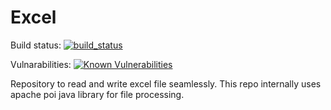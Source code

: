 # Excel
Build status: [![build_status](https://travis-ci.com/Bismi-Solutions/Excel.svg?branch=master)](https://travis-ci.com/Bismi-Solutions/Excel)

Vulnarabilities: [![Known Vulnerabilities](https://snyk.io/test/github/sulfikar/Excel/badge.svg)](https://snyk.io/test/github/sulfikar/Excel)

Repository to read and write excel file seamlessly. This repo internally uses apache poi java library for file processing.




